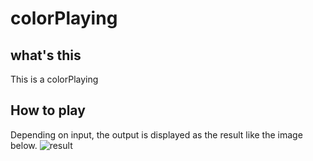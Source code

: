 # colorPlaying

## what's this

This is a colorPlaying

## How to play

Depending on input, the output is displayed as the result like the image below.
![result](https://github.com/naotsukamoto/colorPlaying/blob/master/video/180511_colorPlaying_ver2.0.gif)
